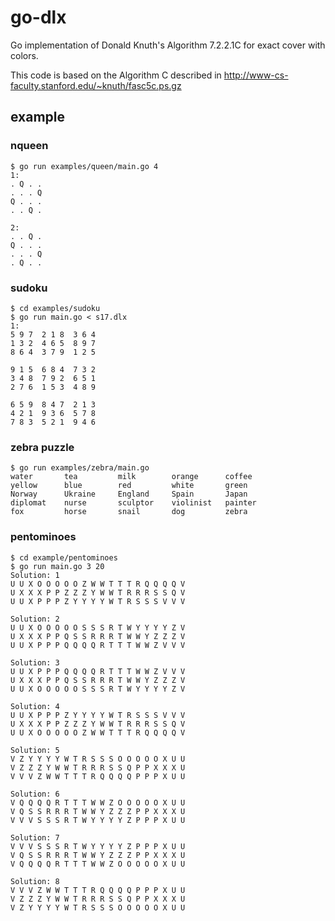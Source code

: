 # go-dlx
Go implementation of Donald Knuth's Algorithm 7.2.2.1C for exact cover with colors.

This code is based on the Algorithm C described in
http://www-cs-faculty.stanford.edu/~knuth/fasc5c.ps.gz

## example

### nqueen
````
$ go run examples/queen/main.go 4
1:
. Q . .
. . . Q
Q . . .
. . Q .

2:
. . Q .
Q . . .
. . . Q
. Q . .

````

### sudoku
````
$ cd examples/sudoku
$ go run main.go < s17.dlx
1:
5 9 7  2 1 8  3 6 4
1 3 2  4 6 5  8 9 7
8 6 4  3 7 9  1 2 5

9 1 5  6 8 4  7 3 2
3 4 8  7 9 2  6 5 1
2 7 6  1 5 3  4 8 9

6 5 9  8 4 7  2 1 3
4 2 1  9 3 6  5 7 8
7 8 3  5 2 1  9 4 6

````

### zebra puzzle
````
$ go run examples/zebra/main.go
water       tea         milk        orange      coffee
yellow      blue        red         white       green
Norway      Ukraine     England     Spain       Japan
diplomat    nurse       sculptor    violinist   painter
fox         horse       snail       dog         zebra
````

### pentominoes
````
$ cd example/pentominoes
$ go run main.go 3 20
Solution: 1
U U X O O O O O Z W W T T T R Q Q Q Q V
U X X X P P Z Z Z Y W W T R R R S S Q V
U U X P P P Z Y Y Y Y W T R S S S V V V

Solution: 2
U U X O O O O O S S S R T W Y Y Y Y Z V
U X X X P P Q S S R R R T W W Y Z Z Z V
U U X P P P Q Q Q Q R T T T W W Z V V V

Solution: 3
U U X P P P Q Q Q Q R T T T W W Z V V V
U X X X P P Q S S R R R T W W Y Z Z Z V
U U X O O O O O S S S R T W Y Y Y Y Z V

Solution: 4
U U X P P P Z Y Y Y Y W T R S S S V V V
U X X X P P Z Z Z Y W W T R R R S S Q V
U U X O O O O O Z W W T T T R Q Q Q Q V

Solution: 5
V Z Y Y Y Y W T R S S S O O O O O X U U
V Z Z Z Y W W T R R R S S Q P P X X X U
V V V Z W W T T T R Q Q Q Q P P P X U U

Solution: 6
V Q Q Q Q R T T T W W Z O O O O O X U U
V Q S S R R R T W W Y Z Z Z P P X X X U
V V V S S S R T W Y Y Y Y Z P P P X U U

Solution: 7
V V V S S S R T W Y Y Y Y Z P P P X U U
V Q S S R R R T W W Y Z Z Z P P X X X U
V Q Q Q Q R T T T W W Z O O O O O X U U

Solution: 8
V V V Z W W T T T R Q Q Q Q P P P X U U
V Z Z Z Y W W T R R R S S Q P P X X X U
V Z Y Y Y Y W T R S S S O O O O O X U U
````

